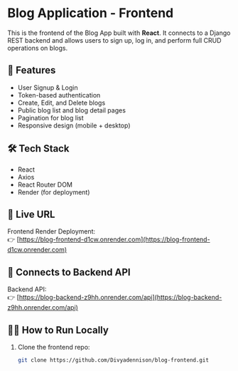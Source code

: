 # Blog Application - Frontend

This is the frontend of the Blog App built with **React**. It connects to a Django REST backend and allows users to sign up, log in, and perform full CRUD operations on blogs.

## 🌟 Features

- User Signup & Login
- Token-based authentication
- Create, Edit, and Delete blogs
- Public blog list and blog detail pages
- Pagination for blog list
- Responsive design (mobile + desktop)

## 🛠 Tech Stack

- React
- Axios
- React Router DOM
- Render (for deployment)

## 🚀 Live URL

Frontend Render Deployment:  
👉 [https://blog-frontend-d1cw.onrender.com](https://blog-frontend-d1cw.onrender.com)

## 🔗 Connects to Backend API

Backend API:  
👉 [https://blog-backend-z9hh.onrender.com/api](https://blog-backend-z9hh.onrender.com/api)

## 🧑‍💻 How to Run Locally

1. Clone the frontend repo:
   ```bash
   git clone https://github.com/Divyadennison/blog-frontend.git

